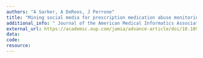 ```yaml
---
authors: "A Sarker, A DeRoos, J Perrone"
title: "Mining social media for prescription medication abuse monitoring: a review and proposal for a data-centric framework"
additional_info: " Journal of the American Medical Informatics Association. 2019. doi: 10.1093/jamia/ocz162"
external_url: https://academic.oup.com/jamia/advance-article/doi/10.1093/jamia/ocz162/5581276
data:
code:
resource:
---
```

